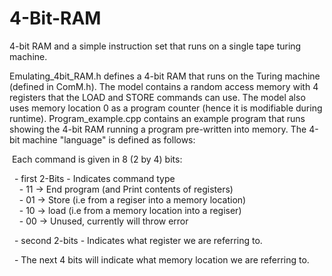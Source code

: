 # 4-Bit-RAM
4-bit RAM and a simple instruction set that runs on a single tape turing machine.

Emulating_4bit_RAM.h defines a 4-bit RAM that runs on the Turing machine (defined in ComM.h). The model contains a random access memory with 4 registers that the LOAD and STORE commands can use. The model also uses memory location 0 as a program counter (hence it is modifiable during runtime). Program_example.cpp contains an example program that runs showing the 4-bit RAM running a program pre-written into memory.   The 4-bit machine "language" is defined as follows:    

 
 Each command is given in 8 (2 by 4) bits:

  - first 2-Bits - Indicates command type    
    - 11 -> End program (and Print contents of registers)  
    - 01 -> Store (i.e from a regiser into a memory location)  
    - 10 -> load (i.e from a memory location into a regiser)  
    - 00 -> Unused, currently will throw error  

  - second 2-bits - Indicates what register we are referring to.

  - The next 4 bits will indicate what memory location we are referring to. 
